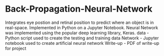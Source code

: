 # Back-Propagation-Neural-Network
Integrates eye postion and retinal position to predict where an object is in real-space. Implemented in Python on a Jupyter Notebook. Neural Network was implemented using the popular deep learning library, Keras.
data - Python script used to create the testing and training data
Network - Jupyter notebook used to create artificial neural network 
Write-up - PDF of write-up for project 
